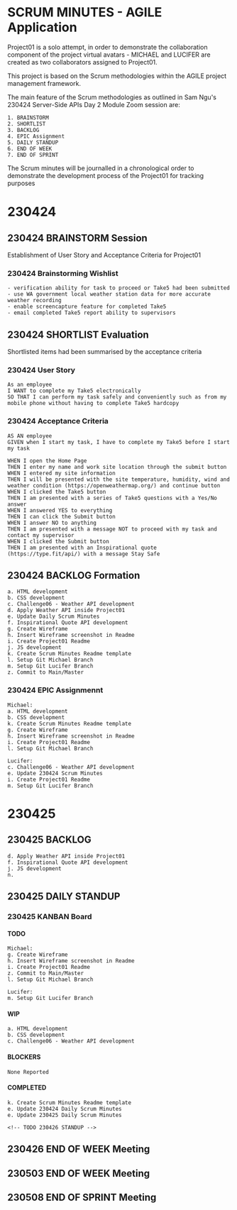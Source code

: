 # SCRUM MINUTES - AGILE Application

Project01 is a solo attempt, in order to demonstrate the collaboration component of the project virtual avatars - MICHAEL and LUCIFER are created as two collaborators assigned to Project01.

This project is based on the Scrum methodologies within the AGILE project management framework.

The main feature of the Scrum methodologies as outlined in Sam Ngu's 230424 Server-Side APIs Day 2 Module Zoom session are:
```
1. BRAINSTORM
2. SHORTLIST
3. BACKLOG
4. EPIC Assignment
5. DAILY STANDUP
6. END OF WEEK
7. END OF SPRINT
```

The Scrum minutes will be journalled in a chronological order to demonstrate the development process of the Project01 for tracking purposes

# 230424
## 230424 BRAINSTORM Session
Establishment of User Story and Acceptance Criteria for Project01


### 230424 Brainstorming Wishlist
```
- verification ability for task to proceed or Take5 had been submitted
- use WA government local weather station data for more accurate weather recording
- enable screencapture feature for completed Take5
- email completed Take5 report ability to supervisors
```

## 230424 SHORTLIST Evaluation
Shortlisted items had been summarised by the acceptance criteria
### 230424 User Story
```
As an employee
I WANT to complete my Take5 electronically
SO THAT I can perform my task safely and conveniently such as from my mobile phone without having to complete Take5 hardcopy
```
### 230424 Acceptance Criteria
```
AS AN employee
GIVEN when I start my task, I have to complete my Take5 before I start my task

WHEN I open the Home Page
THEN I enter my name and work site location through the submit button
WHEN I entered my site information
THEN I will be presented with the site temperature, humidity, wind and weather condition (https://openweathermap.org/) and continue button
WHEN I clicked the Take5 button
THEN I am presented with a series of Take5 questions with a Yes/No answer
WHEN I answered YES to everything
THEN I can click the Submit button
WHEN I answer NO to anything
THEN I am presented with a message NOT to proceed with my task and contact my supervisor
WHEN I clicked the Submit button
THEN I am presented with an Inspirational quote (https://type.fit/api/) with a message Stay Safe
```


## 230424 BACKLOG Formation
```
a. HTML development
b. CSS development
c. Challenge06 - Weather API development
d. Apply Weather API inside Project01
e. Update Daily Scrum Minutes
f. Inspirational Quote API development
g. Create Wireframe
h. Insert Wireframe screenshot in Readme
i. Create Project01 Readme
j. JS development
k. Create Scrum Minutes Readme template
l. Setup Git Michael Branch
m. Setup Git Lucifer Branch
z. Commit to Main/Master
```


### 230424 EPIC Assignmennt
```
Michael:
a. HTML development
b. CSS development
k. Create Scrum Minutes Readme template
g. Create Wireframe
h. Insert Wireframe screenshot in Readme
i. Create Project01 Readme
l. Setup Git Michael Branch
```
```
Lucifer:
c. Challenge06 - Weather API development
e. Update 230424 Scrum Minutes
i. Create Project01 Readme
m. Setup Git Lucifer Branch
```

# 230425
## 230425 BACKLOG
```
d. Apply Weather API inside Project01
f. Inspirational Quote API development
j. JS development
n.
```

## 230425 DAILY STANDUP
### 230425 KANBAN Board
#### TODO 
```
Michael:
g. Create Wireframe
h. Insert Wireframe screenshot in Readme
i. Create Project01 Readme
z. Commit to Main/Master
l. Setup Git Michael Branch

Lucifer:
m. Setup Git Lucifer Branch
```

#### WIP
```
a. HTML development
b. CSS development
c. Challenge06 - Weather API development
```

#### BLOCKERS
```
None Reported
```

#### COMPLETED
```
k. Create Scrum Minutes Readme template
e. Update 230424 Daily Scrum Minutes
e. Update 230425 Daily Scrum Minutes
```

```
<!-- TODO 230426 STANDUP -->
```

## 230426 END OF WEEK Meeting

<!-- TODO 230427 STANDUP -->
<!-- TODO 230428 STANDUP -->
<!-- TODO 230429 STANDUP -->
<!-- TODO 230430 STANDUP -->
<!-- TODO 230501 STANDUP -->
<!-- TODO 230502 STANDUP -->
<!-- TODO 230503 STANDUP -->

## 230503 END OF WEEK Meeting

<!-- TODO 230504 STANDUP -->
<!-- TODO 230505 STANDUP -->
<!-- TODO 230506 STANDUP -->
<!-- TODO 230507 STANDUP -->
<!-- TODO 230508 STANDUP -->

## 230508 END OF SPRINT Meeting



